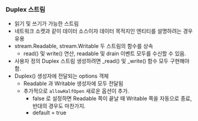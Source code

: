### Duplex 스트림
- 읽기 및 쓰기가 가능한 스트림
- 네트워크 소켓과 같이 데이터 소스이자 데이터 목적지인 엔티티를 설명하려는 경우 유용
- stream.Readable, stream.Writable 두 스트림의 함수를 상속
  - read() 및 write() 연산,  readable 및 drain 이벤트 모두를 수신할 수 있음.
- 사용자 정의 Duplex 스트림 생성하려면 _read() 및 _write() 함수 모두 구현해야 함.
- Duplex() 생성자에 전달되는 options 객체
  - Readable 과 Writable 생성자에 모두 전달됨
  - 추가적으로 `allowHalfOpen` 새로운 옵션이 추가.
    - false 로 설정하면 Readable 쪽이 끝날 때 Writable 쪽을 자동으로 종료, 반대의 경우도 마찬가지.
    - default = true
